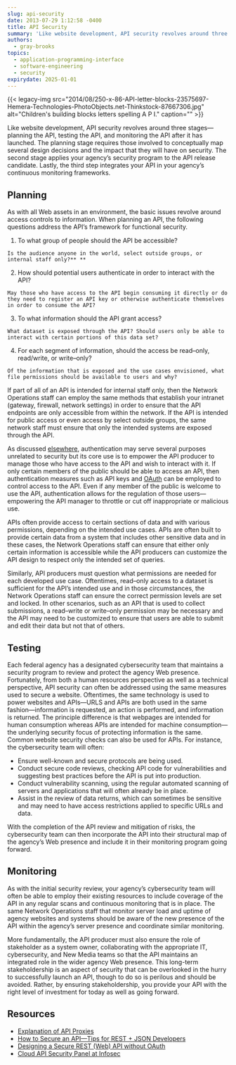 ```yaml
---
slug: api-security
date: 2013-07-29 1:12:58 -0400
title: API Security
summary: 'Like website development, API security revolves around three stages&mdash;planning the API, testing the API, and monitoring the API after it has launched. The planning stage requires those involved to conceptually map several design decisions and the impact that they will have on security. The second stage applies your agency’s security program to the API release'
authors:
  - gray-brooks
topics:
  - application-programming-interface
  - software-engineering
  - security
expirydate: 2025-01-01
---
```


{{< legacy-img src="2014/08/250-x-86-API-letter-blocks-23575697-Hemera-Technologies-PhotoObjects.net-Thinkstock-87667306.jpg" alt="Children's building blocks letters spelling A P I." caption="" >}} 

Like website development, API security revolves around three stages—planning the API, testing the API, and monitoring the API after it has launched. The planning stage requires those involved to conceptually map several design decisions and the impact that they will have on security. The second stage applies your agency’s security program to the API release candidate. Lastly, the third step integrates your API in your agency’s continuous monitoring frameworks.

## Planning

As with all Web assets in an environment, the basic issues revolve around access controls to information. When planning an API, the following questions address the API’s framework for functional security.

  1. To what group of people should the API be accessible?
  
    Is the audience anyone in the world, select outside groups, or internal staff only?** ** 
  2. How should potential users authenticate in order to interact with the API?
  
    May those who have access to the API begin consuming it directly or do they need to register an API key or otherwise authenticate themselves in order to consume the API?
  3. To what information should the API grant access?
  
    What dataset is exposed through the API? Should users only be able to interact with certain portions of this data set?
  4. For each segment of information, should the access be read–only, read/write, or write–only?
  
    Of the information that is exposed and the use cases envisioned, what file permissions should be available to users and why?

If part of all of an API is intended for internal staff only, then the Network Operations staff can employ the same methods that establish your intranet (gateway, firewall, network settings) in order to ensure that the API endpoints are only accessible from within the network. If the API is intended for public access or even access by select outside groups, the same network staff must ensure that only the intended systems are exposed through the API.

As discussed [elsewhere](https://digital.gov/2013/03/12/api-basics#common-technical-choices "API Basics"), authentication may serve several purposes unrelated to security but its core use is to empower the API producer to manage those who have access to the API and wish to interact with it. If only certain members of the public should be able to access an API, then authentication measures such as API keys and [OAuth](http://en.wikipedia.org/wiki/OAuth) can be employed to control access to the API. Even if any member of the public is welcome to use the API, authentication allows for the regulation of those users—empowering the API manager to throttle or cut off inappropriate or malicious use.

APIs often provide access to certain sections of data and with various permissions, depending on the intended use cases. APIs are often built to provide certain data from a system that includes other sensitive data and in these cases, the Network Operations staff can ensure that either only certain information is accessible while the API producers can customize the API design to respect only the intended set of queries.

Similarly, API producers must question what permissions are needed for each developed use case. Oftentimes, read–only access to a dataset is sufficient for the API’s intended use and in those circumstances, the Network Operations staff can ensure the correct permission levels are set and locked. In other scenarios, such as an API that is used to collect submissions, a read–write or write–only permission may be necessary and the API may need to be customized to ensure that users are able to submit and edit their data but not that of others.

## Testing

Each federal agency has a designated cybersecurity team that maintains a security program to review and protect the agency Web presence. Fortunately, from both a human resources perspective as well as a technical perspective, API security can often be addressed using the same measures used to secure a website. Oftentimes, the same technology is used to power websites and APIs—URLS and APIs are both used in the same fashion—information is requested, an action is performed, and information is returned. The principle difference is that webpages are intended for human consumption whereas APIs are intended for machine consumption—the underlying security focus of protecting information is the same. Common website security checks can also be used for APIs. For instance, the cybersecurity team will often:

  * Ensure well-known and secure protocols are being used.
  * Conduct secure code reviews, checking API code for vulnerabilities and suggesting best practices before the API is put into production.
  * Conduct vulnerability scanning, using the regular automated scanning of servers and applications that will often already be in place.
  * Assist in the review of data returns, which can sometimes be sensitive and may need to have access restrictions applied to specific URLs and data.

With the completion of the API review and mitigation of risks, the cybersecurity team can then incorporate the API into their structural map of the agency’s Web presence and include it in their monitoring program going forward.

## Monitoring

As with the initial security review, your agency’s cybersecurity team will often be able to employ their existing resources to include coverage of the API in any regular scans and continuous monitoring that is in place. The same Network Operations staff that monitor server load and uptime of agency websites and systems should be aware of the new presence of the API within the agency’s server presence and coordinate similar monitoring.

More fundamentally, the API producer must also ensure the role of stakeholder as a system owner, collaborating with the appropriate IT, cybersecurity, and New Media teams so that the API maintains an integrated role in the wider agency Web presence. This long-term stakeholdership is an aspect of security that can be overlooked in the hurry to successfully launch an API, though to do so is perilous and should be avoided. Rather, by ensuring stakeholdership, you provide your API with the right level of investment for today as well as going forward.

## Resources

  * [Explanation of API Proxies](http://apievangelist.com/2011/06/11/the-battle-for-your-api-proxy/)
  * [How to Secure an API—Tips for REST + JSON Developers](http://www.stormpath.com/blog/how-secure-api-tips-rest-json-developers)
  * [Designing a Secure REST (Web) API without OAuth](http://www.thebuzzmedia.com/designing-a-secure-rest-api-without-oauth-authentication/)
  * [Cloud API Security Panel at Infosec](http://blog.programmableweb.com/2012/05/07/cloud-api-security-panel-at-infosec/)